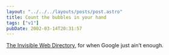```yaml
---
layout: "../../../layouts/posts/post.astro"
title: Count the bubbles in your hand
tags: ["v1"]
pubDate: 2002-03-14T20:31:57
---
```


[The Invisible Web Directory][1], for when Google just ain&#8217;t enough.

[1]: http://www.invisible-web.net/
